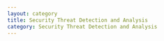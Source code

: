 ```yaml
---
layout: category
title: Security Threat Detection and Analysis
category: Security Threat Detection and Analysis
---
```

